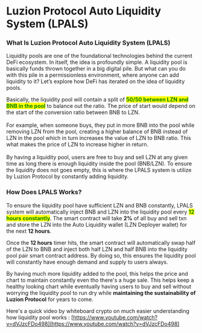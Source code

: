 # Luzion Protocol Auto Liquidity System (LPALS)

### **What Is Luzion Protocol Auto Liquidity System (LPALS)**

Liquidity pools are one of the foundational technologies behind the current DeFi ecosystem. In itself, the idea is profoundly simple. A liquidity pool is basically funds thrown together in a big digital pile. But what can you do with this pile in a permissionless environment, where anyone can add liquidity to it? Let’s explore how DeFi has iterated on the idea of liquidity pools.

Basically, the liquidity pool will contain a split of <mark style="color:green;">**50/50 between LZN and BNB in the pool**</mark> to balance out the ratio. The price of start would depend on the start of the conversion ratio between BNB to LZN.\
\
For example, when someone buys, they put in more BNB into the pool while removing LZN from the pool, creating a higher balance of BNB instead of LZN in the pool which in turn increases the value of LZN to BNB ratio. This what makes the price of LZN to increase higher in return.\
\
By having a liquidity pool, users are free to buy and sell LZN at any given time as long there is enough liquidity inside the pool (BNB/LZN). To ensure the liquidity does not goes empty, this is where the LPALS system is utilize by Luzion Protocol by constantly adding liquidity.

### How Does LPALS Works?

To ensure the liquidity pool have sufficient LZN and BNB constantly, LPALS system will automatically inject BNB and LZN into the liquidity pool every <mark style="color:green;">**12 hours constantly**</mark>. The smart contract will take **2%** of all buy and sell txn and store the LZN into the Auto Liquidity wallet (LZN Deployer wallet) for the next **12 hours**.

Once the **12 hours** timer hits, the smart contract will automatically swap half of the LZN to BNB and inject both half LZN and half BNB into the liquidity pool pair smart contract address. By doing so, this ensures the liquidity pool will constantly have enough demand and supply to users always.

By having much more liquidity added to the pool, this helps the price and chart to maintain constantly even tho there's a huge sale. This helps keep a healthy looking chart while eventually having users to buy and sell without worrying the liquidity pool to run dry while **maintaining the sustainability of Luzion Protocol** for years to come.

Here's a quick video by whiteboard crypto on much easier understanding how liquidity pool works : [https://www.youtube.com/watch?v=dVJzcFDo498](https://www.youtube.com/watch?v=dVJzcFDo498)
